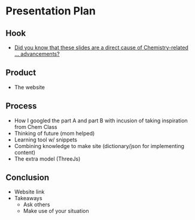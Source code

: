 # Presentation Plan

## Hook
* [Did you know that these slides are a direct cause of Chemistry-related …               advancements?
](https://docs.google.com/presentation/d/1C5X2TpJmQfooIenHZ4EuKwJbud_JDXDU5QNXU78F8yI/edit?usp=sharing)

## Product
* The website

## Process
* How I googled the part A and part B with incusion of taking inspiration from Chem Class
* Thinking of future (mom helped)
* Learning tool w/ snippets
* Combining knowledge to make site (dictionary/json for implementing content)
* The extra model (ThreeJs)

## Conclusion
* Website link
* Takeaways
  * Ask others
  * Make use of your situation

<!-- EXAMPLE

## Hook
* Verbal riddle of GGD

## Product
* GIF/Demo of example/non-example

## Process
* Flowchart of plan
  * MVP: noun -> door -> yes/no
  * Beyond MVP: noun -> word relation API -> noun API -> yes/no, with counterexample
* Code snippets of:
  * MVP
  * Both APIs
  * Challenge with API keys

## Conclusion
* [URL to project]
* Takeaways
  * Less = more: the heart of the riddle was one line of code; it obviously took more to make the entire thing work, but one complicated line of regular expressions was essentially the solution to the riddle
  * Expect the unexpected: it’s important to budget time for things you don’t account for; for example, I didn’t consider the fact that I would need another entire API to detect nouns
  * Determination is key: ironically enough, I had to make my API keys private. At first, it didn’t seem like it was possible, which meant I couldn’t publish my app. But after all of that hard work, I was determined to find a solution, and I found it in config variables.
* "Presentation can’t, but a speech can"


-->
